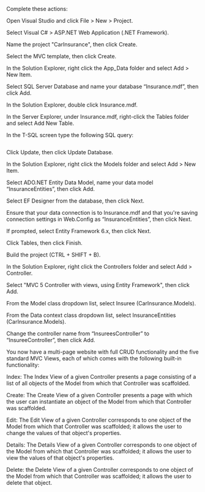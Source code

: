 Complete these actions:


Open Visual Studio and click File > New > Project.

Select Visual C# > ASP.NET Web Application (.NET Framework).

Name the project "CarInsurance", then click Create.

Select the MVC template, then click Create.

In the Solution Explorer, right click the App_Data folder and select Add > New Item.

Select SQL Server Database and name your database “Insurance.mdf”, then click Add.

In the Solution Explorer, double click Insurance.mdf.

In the Server Explorer, under Insurance.mdf, right-click the Tables folder and select Add New Table.

In the T-SQL screen type the following SQL query:

 <IMAGE HERE>

Click Update, then click Update Database.

In the Solution Explorer, right click the Models folder and select Add > New Item.

Select ADO.NET Entity Data Model, name your data model “InsuranceEntities”, then click Add.

Select EF Designer from the database, then click Next.

Ensure that your data connection is to Insurance.mdf and that you're saving connection settings in Web.Config as “InsuranceEntities”, then click Next.

If prompted, select Entity Framework 6.x, then click Next.

Click Tables, then click Finish.

Build the project (CTRL + SHIFT + B).

In the Solution Explorer, right click the Controllers folder and select Add > Controller.

Select "MVC 5 Controller with views, using Entity Framework", then click Add.

From the Model class dropdown list, select Insuree (CarInsurance.Models).

From the Data context class dropdown list, select InsuranceEntities (CarInsurance.Models).

Change the controller name from “InsureesController” to “InsureeController”, then click Add.

You now have a multi-page website with full CRUD functionality and the five standard MVC Views, each of which comes with the following built-in functionality:


Index: The Index View of a given Controller presents a page consisting of a list of all objects of the Model from which that Controller was scaffolded.

Create: The Create View of a given Controller presents a page with which the user can instantiate an object of the Model from which that Controller was scaffolded.

Edit: The Edit View of a given Controller corresponds to one object of the Model from which that Controller was scaffolded; it allows the user to change the values of that object's properties.

Details: The Details View of a given Controller corresponds to one object of the Model from which that Controller was scaffolded; it allows the user to view the values of that object's properties.

Delete: the Delete View of a given Controller corresponds to one object of the Model from which that Controller was scaffolded; it allows the user to delete that object.